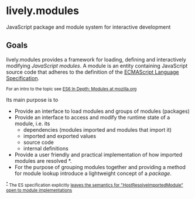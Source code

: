 # lively.modules
JavaScript package and module system for interactive development

## Goals

lively.modules provides a framework for loading, defining and interactively modifying *JavaScript modules*. A module is an entity containing JavaScript source code that adheres to the definition of the [ECMAScript Language Specification](https://tc39.github.io/ecma262/#sec-modules).

<small>For an intro to the topic see [ES6 In Depth: Modules at mozilla.org](https://hacks.mozilla.org/2015/08/es6-in-depth-modules/)</small>

Its main purpose is to

- Provide an interface to load modules and groups of modules (packages)
- Provide an interface to access and modify the runtime state of a module, i.e. its
    - dependencies (modules imported and modules that import it)
    - imported and exported values
    - source code
    - internal definitions
- Provide a user friendly and practical implementation of how imported modules are resolved <a name="resolve-module-note">*</a>.
- For the purpose of grouping modules together and providing a method for module lookup introduce a lightweight concept of a *package*.

<small><sup>[*](#resolve-module-note)</sup> The ES specification explicitly [leaves the semantics for "HostResolveImportedModule" open to module implementations](https://tc39.github.io/ecma262/#sec-hostresolveimportedmodule)</small>
